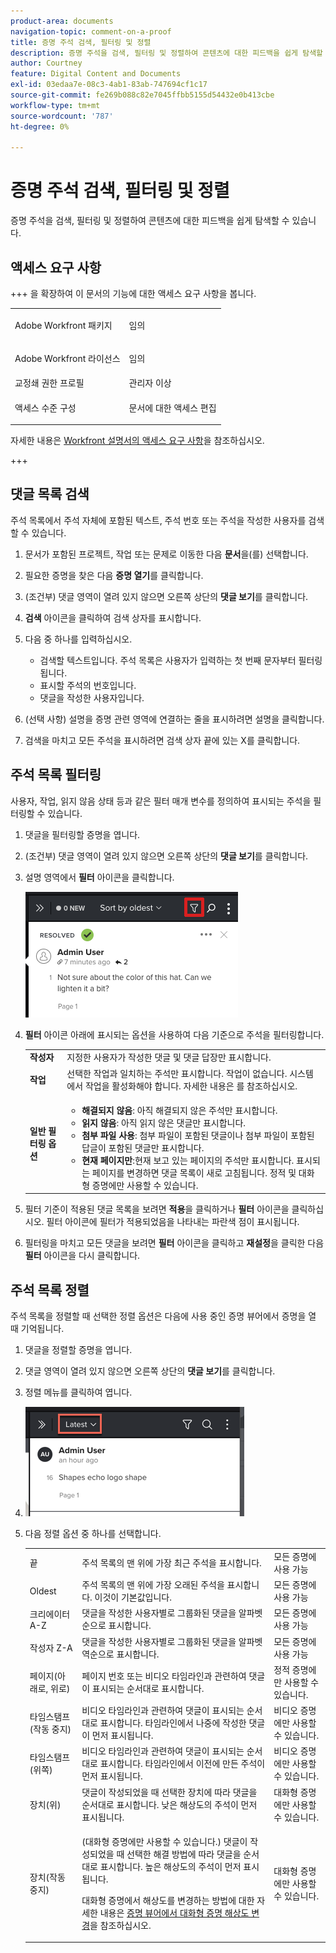 ```yaml
---
product-area: documents
navigation-topic: comment-on-a-proof
title: 증명 주석 검색, 필터링 및 정렬
description: 증명 주석을 검색, 필터링 및 정렬하여 콘텐츠에 대한 피드백을 쉽게 탐색할 수 있습니다.
author: Courtney
feature: Digital Content and Documents
exl-id: 03edaa7e-08c3-4ab1-83ab-747694cf1c17
source-git-commit: fe269b088c82e7045ffbb5155d54432e0b413cbe
workflow-type: tm+mt
source-wordcount: '787'
ht-degree: 0%

---
```


# 증명 주석 검색, 필터링 및 정렬

증명 주석을 검색, 필터링 및 정렬하여 콘텐츠에 대한 피드백을 쉽게 탐색할 수 있습니다.

## 액세스 요구 사항

+++ 을 확장하여 이 문서의 기능에 대한 액세스 요구 사항을 봅니다.

<table style="table-layout:auto"> 
 <col> 
 <col> 
 <tbody> 
  <tr> 
   <td role="rowheader">Adobe Workfront 패키지</td> 
   <td> <p>임의</p> </td> 
  </tr> 
  <tr> 
   <td role="rowheader">Adobe Workfront 라이선스</td> 
   <td> <p>임의</p></td> 
  </tr> 
  <tr> 
   <td role="rowheader">교정쇄 권한 프로필 </td> 
   <td>관리자 이상</td> 
  </tr> 
  <tr> 
   <td role="rowheader">액세스 수준 구성</td> 
   <td> <p>문서에 대한 액세스 편집</p> </td> 
  </tr> 
 </tbody> 
</table>

자세한 내용은 [Workfront 설명서의 액세스 요구 사항](/help/quicksilver/administration-and-setup/add-users/access-levels-and-object-permissions/access-level-requirements-in-documentation.md)을 참조하십시오.

+++

## 댓글 목록 검색

주석 목록에서 주석 자체에 포함된 텍스트, 주석 번호 또는 주석을 작성한 사용자를 검색할 수 있습니다.

1. 문서가 포함된 프로젝트, 작업 또는 문제로 이동한 다음 **문서**&#x200B;을(를) 선택합니다.
1. 필요한 증명을 찾은 다음 **증명 열기**&#x200B;를 클릭합니다.

1. (조건부) 댓글 영역이 열려 있지 않으면 오른쪽 상단의 **댓글 보기**&#x200B;를 클릭합니다.
1. **검색** 아이콘을 클릭하여 검색 상자를 표시합니다.

1. 다음 중 하나를 입력하십시오.

   * 검색할 텍스트입니다. 주석 목록은 사용자가 입력하는 첫 번째 문자부터 필터링됩니다.
   * 표시할 주석의 번호입니다.
   * 댓글을 작성한 사용자입니다.

1. (선택 사항) 설명을 증명 관련 영역에 연결하는 줄을 표시하려면 설명을 클릭합니다.
1. 검색을 마치고 모든 주석을 표시하려면 검색 상자 끝에 있는 X를 클릭합니다.

## 주석 목록 필터링

사용자, 작업, 읽지 않음 상태 등과 같은 필터 매개 변수를 정의하여 표시되는 주석을 필터링할 수 있습니다.

1. 댓글을 필터링할 증명을 엽니다.
1. (조건부) 댓글 영역이 열려 있지 않으면 오른쪽 상단의 **댓글 보기**&#x200B;를 클릭합니다.
1. 설명 영역에서 **필터** 아이콘을 클릭합니다.

   ![proof_comment_filter.png](assets/proof-comment-filter.png)

1. **필터** 아이콘 아래에 표시되는 옵션을 사용하여 다음 기준으로 주석을 필터링합니다.

   <table style="table-layout:auto"> 
    <col> 
    <col> 
    <tbody> 
     <tr> 
      <td role="rowheader"><strong>작성자</strong> </td> 
      <td>지정한 사용자가 작성한 댓글 및 댓글 답장만 표시합니다. </td> 
     </tr> 
     <tr> 
      <td role="rowheader"><strong>작업</strong> </td> 
      <td>선택한 작업과 일치하는 주석만 표시합니다. 작업이 없습니다. 시스템에서 작업을 활성화해야 합니다. 자세한 내용은 를 참조하십시오.<!--
        &nbsp;
       --></td> 
     </tr> 
     <tr> 
      <td role="rowheader"><strong>일반 필터링 옵션</strong> </td> 
      <td> 
       <ul> 
        <li><strong>해결되지 않음</strong>: 아직 해결되지 않은 주석만 표시합니다. </li> 
        <li><strong>읽지 않음</strong>: 아직 읽지 않은 댓글만 표시합니다. </li> 
        <li><strong>첨부 파일 사용</strong>: 첨부 파일이 포함된 댓글이나 첨부 파일이 포함된 답글이 포함된 댓글만 표시합니다.</li> 
        <li><strong>현재 페이지만</strong>:현재 보고 있는 페이지의 주석만 표시합니다. 표시되는 페이지를 변경하면 댓글 목록이 새로 고침됩니다. 정적 및 대화형 증명에만 사용할 수 있습니다.</li> 
       </ul> </td> 
     </tr> 
    </tbody> 
   </table>

1. 필터 기준이 적용된 댓글 목록을 보려면 **적용**&#x200B;을 클릭하거나 **필터** 아이콘을 클릭하십시오. 필터 아이콘에 필터가 적용되었음을 나타내는 파란색 점이 표시됩니다.

1. 필터링을 마치고 모든 댓글을 보려면 **필터** 아이콘을 클릭하고 **재설정**&#x200B;을 클릭한 다음 **필터** 아이콘을 다시 클릭합니다.

## 주석 목록 정렬

주석 목록을 정렬할 때 선택한 정렬 옵션은 다음에 사용 중인 증명 뷰어에서 증명을 열 때 기억됩니다.

1. 댓글을 정렬할 증명을 엽니다.
1. 댓글 영역이 열려 있지 않으면 오른쪽 상단의 **댓글 보기**&#x200B;를 클릭합니다.

1. 정렬 메뉴를 클릭하여 엽니다.
1. ![정렬 메뉴](assets/mceclip3.png)

1. 다음 정렬 옵션 중 하나를 선택합니다.

   <table style="table-layout:auto"> 
    <col> 
    <col> 
    <col> 
    <tbody> 
     <tr> 
      <td role="rowheader">끝</td> 
      <td>주석 목록의 맨 위에 가장 최근 주석을 표시합니다.</td> 
      <td>모든 증명에 사용 가능</td> 
     </tr> 
     <tr> 
      <td role="rowheader">Oldest</td> 
      <td>주석 목록의 맨 위에 가장 오래된 주석을 표시합니다. 이것이 기본값입니다. </td> 
      <td>모든 증명에 사용 가능</td> 
     </tr> 
     <tr> 
      <td role="rowheader">크리에이터 A-Z</td> 
      <td>댓글을 작성한 사용자별로 그룹화된 댓글을 알파벳순으로 표시합니다.</td> 
      <td>모든 증명에 사용 가능</td> 
     </tr> 
     <tr> 
      <td role="rowheader">작성자 Z-A</td> 
      <td>댓글을 작성한 사용자별로 그룹화된 댓글을 알파벳 역순으로 표시합니다.</td> 
      <td>모든 증명에 사용 가능</td> 
     </tr> 
     <tr> 
      <td role="rowheader">페이지(아래로, 위로)</td> 
      <td>페이지 번호 또는 비디오 타임라인과 관련하여 댓글이 표시되는 순서대로 표시합니다. </td> 
      <td>정적 증명에만 사용할 수 있습니다.</td> 
     </tr> 
     <tr> 
      <td role="rowheader">타임스탬프(작동 중지)</td> 
      <td>비디오 타임라인과 관련하여 댓글이 표시되는 순서대로 표시합니다. 타임라인에서 나중에 작성한 댓글이 먼저 표시됩니다. </td> 
      <td>비디오 증명에만 사용할 수 있습니다.</td> 
     </tr> 
     <tr> 
      <td role="rowheader">타임스탬프(위쪽)</td> 
      <td>비디오 타임라인과 관련하여 댓글이 표시되는 순서대로 표시합니다. 타임라인에서 이전에 만든 주석이 먼저 표시됩니다. </td> 
      <td>비디오 증명에만 사용할 수 있습니다.</td> 
     </tr> 
     <tr> 
      <td role="rowheader">장치(위)</td> 
      <td>댓글이 작성되었을 때 선택한 장치에 따라 댓글을 순서대로 표시합니다. 낮은 해상도의 주석이 먼저 표시됩니다.</td> 
      <td>대화형 증명에만 사용할 수 있습니다.</td> 
     </tr> 
     <tr> 
      <td role="rowheader">장치(작동 중지)</td> 
      <td> <p>(대화형 증명에만 사용할 수 있습니다.) 댓글이 작성되었을 때 선택한 해결 방법에 따라 댓글을 순서대로 표시합니다. 높은 해상도의 주석이 먼저 표시됩니다.</p> <p>대화형 증명에서 해상도를 변경하는 방법에 대한 자세한 내용은 <a href="../../../../review-and-approve-work/proofing/reviewing-proofs-within-workfront/review-a-proof/view-interactive-content-as-it-appears-in-device.md" class="MCXref xref">증명 뷰어에서 대화형 증명 해상도 변경</a>을 참조하십시오.</p> </td> 
      <td>대화형 증명에만 사용할 수 있습니다.</td> 
     </tr> 
    </tbody> 
   </table>
